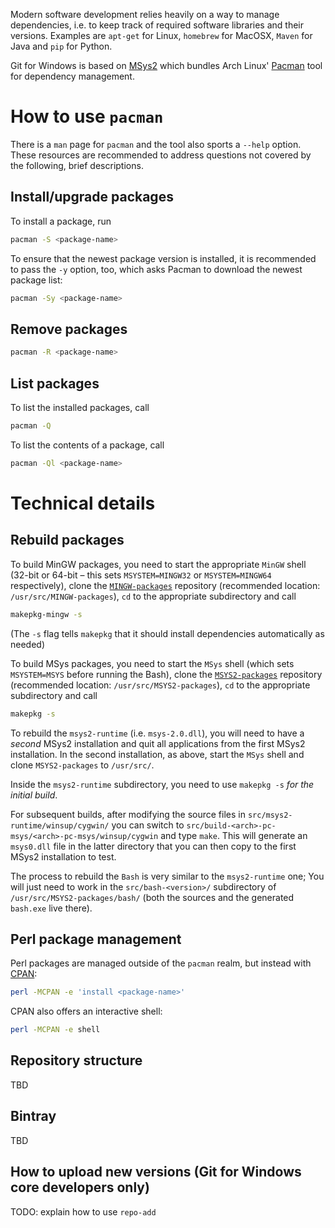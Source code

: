 Modern software development relies heavily on a way to manage dependencies, i.e. to keep track of required software libraries and their versions. Examples are `apt-get` for Linux, `homebrew` for MacOSX, `Maven` for Java and `pip` for Python.

Git for Windows is based on [MSys2](https://msys2.github.io/) which bundles Arch Linux' [Pacman](https://wiki.archlinux.org/index.php/Pacman) tool for dependency management.

# How to use `pacman`

There is a `man` page for `pacman` and the tool also sports a `--help` option. These resources are recommended to address questions not covered by the following, brief descriptions.

## Install/upgrade packages

To install a package, run

```bash
pacman -S <package-name>
```

To ensure that the newest package version is installed, it is recommended to pass the `-y` option, too, which asks Pacman to download the newest package list:

```bash
pacman -Sy <package-name>
```

## Remove packages

```bash
pacman -R <package-name>
```

## List packages

To list the installed packages, call

```bash
pacman -Q
```

To list the contents of a package, call

```bash
pacman -Ql <package-name>
```

# Technical details

## Rebuild packages

To build MinGW packages, you need to start the appropriate `MinGW` shell (32-bit or 64-bit – this sets `MSYSTEM=MINGW32` or `MSYSTEM=MINGW64` respectively), clone the [`MINGW-packages`](https://github.com/git-for-windows/MINGW-packages) repository (recommended location: `/usr/src/MINGW-packages`), `cd` to the appropriate subdirectory and call

```bash
makepkg-mingw -s
```
 
(The `-s` flag tells `makepkg` that it should install dependencies automatically as needed)

To build MSys packages, you need to start the `MSys` shell (which sets `MSYSTEM=MSYS` before running the Bash), clone the [`MSYS2-packages`](https://github.com/git-for-windows/MSYS2-packages) repository (recommended location: `/usr/src/MSYS2-packages`), `cd` to the appropriate subdirectory and call

```bash
makepkg -s
```

To rebuild the `msys2-runtime` (i.e. `msys-2.0.dll`), you will need to have a *second* MSys2 installation and quit all applications from the first MSys2 installation. In the second installation, as above, start the `MSys` shell and clone `MSYS2-packages` to `/usr/src/`.

Inside the `msys2-runtime` subdirectory, you need to use `makepkg -s` *for the initial build*.

For subsequent builds, after modifying the source files in `src/msys2-runtime/winsup/cygwin/` you can switch to `src/build-<arch>-pc-msys/<arch>-pc-msys/winsup/cygwin` and type `make`. This will generate an `msys0.dll` file in the latter directory that you can then copy to the first MSys2 installation to test.

The process to rebuild the `Bash` is very similar to the `msys2-runtime` one; You will just need to work in the `src/bash-<version>/` subdirectory of `/usr/src/MSYS2-packages/bash/` (both the sources and the generated `bash.exe` live there).

## Perl package management

Perl packages are managed outside of the `pacman` realm, but instead with [CPAN](http://www.cpan.org/):

```bash
perl -MCPAN -e 'install <package-name>'
```

CPAN also offers an interactive shell:

```bash
perl -MCPAN -e shell
```

## Repository structure

TBD

## Bintray

TBD

## How to upload new versions (Git for Windows core developers only)

TODO: explain how to use `repo-add`